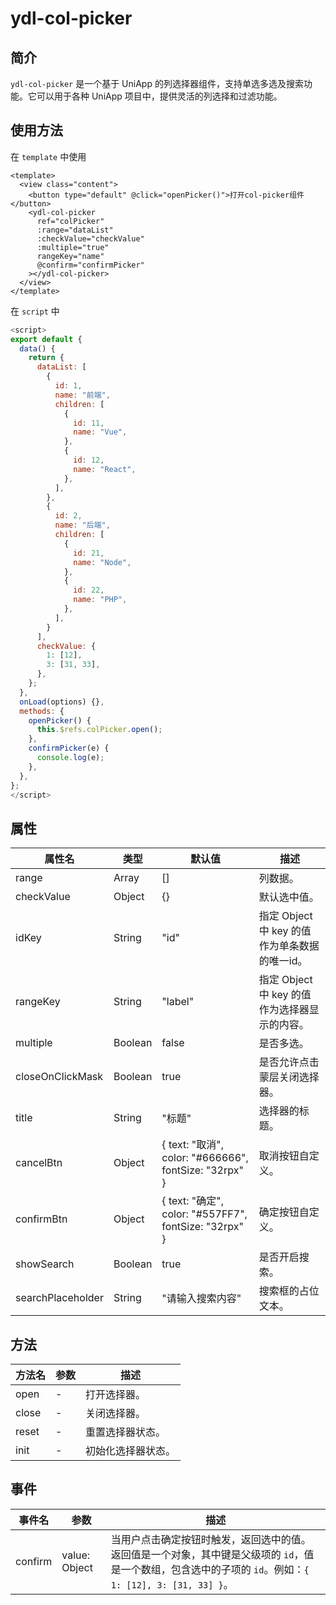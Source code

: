 # ydl-col-picker

## 简介

`ydl-col-picker` 是一个基于 UniApp 的列选择器组件，支持单选多选及搜索功能。它可以用于各种 UniApp 项目中，提供灵活的列选择和过滤功能。

## 使用方法

在 `template` 中使用
```vue
<template>
  <view class="content">
    <button type="default" @click="openPicker()">打开col-picker组件</button>
    <ydl-col-picker
      ref="colPicker"
      :range="dataList"
      :checkValue="checkValue"
      :multiple="true"
      rangeKey="name"
      @confirm="confirmPicker"
    ></ydl-col-picker>
  </view>
</template>
```

在 `script` 中
```javascript
<script>
export default {
  data() {
    return {
      dataList: [
        {
          id: 1,
          name: "前端",
          children: [
            {
              id: 11,
              name: "Vue",
            },
            {
              id: 12,
              name: "React",
            },
          ],
        },
        {
          id: 2,
          name: "后端",
          children: [
            {
              id: 21,
              name: "Node",
            },
            {
              id: 22,
              name: "PHP",
            },
          ],
        }
      ],
      checkValue: {
        1: [12],
        3: [31, 33],
      },
    };
  },
  onLoad(options) {},
  methods: {
    openPicker() {
      this.$refs.colPicker.open();
    },
    confirmPicker(e) {
      console.log(e);
    },
  },
};
</script>
```


## 属性

| 属性名       | 类型      | 默认值 | 描述                                       |
| ------------ | --------- | ------ | ------------------------------------------ |
| range        | Array     | []     | 列数据。                     |
| checkValue   | Object    | {}     | 默认选中值。                               |
| idKey        | String    | "id"   | 指定 Object 中 key 的值作为单条数据的唯一id。|
| rangeKey     | String    | "label"| 指定 Object 中 key 的值作为选择器显示的内容。|
| multiple     | Boolean   | false  | 是否多选。                                 |
| closeOnClickMask | Boolean | true  | 是否允许点击蒙层关闭选择器。               |
| title        | String    | "标题" | 选择器的标题。                             |
| cancelBtn    | Object    | { text: "取消", color: "#666666", fontSize: "32rpx" } | 取消按钮自定义。   |
| confirmBtn   | Object    | { text: "确定", color: "#557FF7", fontSize: "32rpx" } | 确定按钮自定义。   |
| showSearch   | Boolean   | true   | 是否开启搜索。                             |
| searchPlaceholder | String | "请输入搜索内容" | 搜索框的占位文本。             |

## 方法

| 方法名   | 参数         | 描述                       |
| -------- | ------------ | -------------------------- |
| open     | -            | 打开选择器。               |
| close    | -            | 关闭选择器。               |
| reset    | -            | 重置选择器状态。           |
| init     | -            | 初始化选择器状态。         |

## 事件

| 事件名   | 参数         | 描述                       |
| -------- | ------------ | -------------------------- |
| confirm  | value: Object | 当用户点击确定按钮时触发，返回选中的值。返回值是一个对象，其中键是父级项的 `id`，值是一个数组，包含选中的子项的 `id`。例如：`{ 1: [12], 3: [31, 33] }`。 |

